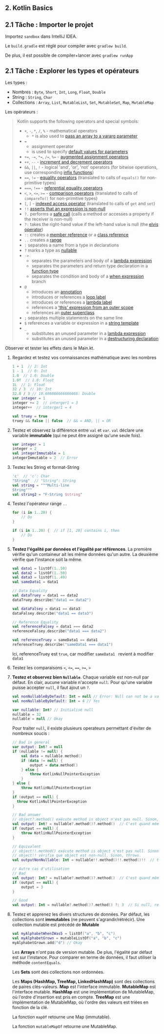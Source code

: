 ## 2. Kotlin Basics

## 2.1 Tâche : Importer le projet

Importez `sandbox` dans IntelliJ IDEA.

Le `build.gradle` est réglé pour compiler avec `gradlew build`.

De plus, il est possible de compiler+lancer avec `gradlew runApp`

## 2.1 Tâche : Explorer les types et opérateurs

Les types :

- Nombres : `Byte`, `Short`, `Int`, `Long`, `Float`, `Double`
- String : `String`, `Char`
- Collections : `Array`, `List`, `MutableList`, `Set`, `MutableSet`, `Map`, `MutableMap`

Les opérateurs :

> Kotlin supports the following operators and special symbols:
>
> - `+`, `-`, `*`, `/`, `%` - mathematical operators
>   - `*` is also used to [pass an array to a vararg parameter](https://kotlinlang.org/docs/reference/functions.html#variable-number-of-arguments-varargs)
> - `=`
>   - assignment operator
>   - is used to specify [default values for parameters](https://kotlinlang.org/docs/reference/functions.html#default-arguments)
> - `+=`, `-=`, `*=`, `/=`, `%=` - [augmented assignment operators](https://kotlinlang.org/docs/reference/operator-overloading.html#assignments)
> - `++`, `--` - [increment and decrement operators](https://kotlinlang.org/docs/reference/operator-overloading.html#increments-and-decrements)
> - `&&`, `||`, `!` - logical 'and', 'or', 'not' operators (for bitwise operations, use corresponding [infix functions](https://kotlinlang.org/docs/reference/basic-types.html#operations))
> - `==`, `!=` - [equality operators](https://kotlinlang.org/docs/reference/operator-overloading.html#equals) (translated to calls of `equals()` for non-primitive types)
> - `===`, `!==` - [referential equality operators](https://kotlinlang.org/docs/reference/equality.html#referential-equality)
> - `<`, `>`, `<=`, `>=` - [comparison operators](https://kotlinlang.org/docs/reference/operator-overloading.html#comparison) (translated to calls of `compareTo()` for non-primitive types)
> - `[`, `]` - [indexed access operator](https://kotlinlang.org/docs/reference/operator-overloading.html#indexed) (translated to calls of `get` and `set`)
> - `!!` [asserts that an expression is non-null](https://kotlinlang.org/docs/reference/null-safety.html#the--operator)
> - `?.` performs a [safe call](https://kotlinlang.org/docs/reference/null-safety.html#safe-calls) (calls a method or accesses a property if the receiver is non-null)
> - `?:` takes the right-hand value if the left-hand value is null (the [elvis operator](http://kotlinlang.org/docs/reference/null-safety.html#elvis-operator))
> - `::` creates a [member reference](https://kotlinlang.org/docs/reference/reflection.html#function-references) or a [class reference](https://kotlinlang.org/docs/reference/reflection.html#class-references)
> - `..` creates a [range](https://kotlinlang.org/docs/reference/ranges.html)
> - `:` separates a name from a type in declarations
> - `?` marks a type as [nullable](https://kotlinlang.org/docs/reference/null-safety.html#nullable-types-and-non-null-types)
> - `->`
>   - separates the parameters and body of a [lambda expression](https://kotlinlang.org/docs/reference/lambdas.html#lambda-expression-syntax)
>   - separates the parameters and return type declaration in a [function type](https://kotlinlang.org/docs/reference/lambdas.html#function-types)
>   - separates the condition and body of a [when expression](http://kotlinlang.org/docs/reference/control-flow.html#when-expression) branch
> - `@`
>   - introduces an [annotation](https://kotlinlang.org/docs/reference/annotations.html#usage)
>   - introduces or references a [loop label](https://kotlinlang.org/docs/reference/returns.html#break-and-continue-labels)
>   - introduces or references a [lambda label](https://kotlinlang.org/docs/reference/returns.html#return-at-labels)
>   - references a ['this' expression from an outer scope](https://kotlinlang.org/docs/reference/this-expressions.html#qualified)
>   - references an [outer superclass](https://kotlinlang.org/docs/reference/classes.html#calling-the-superclass-implementation)
> - `;` separates multiple statements on the same line
> - `$` references a variable or expression in a [string template](https://kotlinlang.org/docs/reference/basic-types.html#string-templates)
> - `_`
>   - substitutes an unused parameter in a [lambda expression](https://kotlinlang.org/docs/reference/lambdas.html#underscore-for-unused-variables-since-11)
>   - substitutes an unused parameter in a [destructuring declaration](http://kotlinlang.org/docs/reference/multi-declarations.html#underscore-for-unused-variables-since-11)

Observer et tester les effets dans le Main.kt.

1. Regardez et testez vos connaissances mathématique avec les nombres

   ```kotlin
   1 + 1  // 2: Int
   1 - 1  // 0: Int
   1.0  // 1.0: Double
   1.0f  // 1.0: Float
   1L  // 1: Float
   32 / 3  // 10: Int
   32.0 / 3 // 10.666666666666666: Double
   var integer = 1
   integer += 2  // interger1 = 3
   integer++  // interger1 = 4
   
   val truey = true
   truey && false || false  // && = AND, || = OR
   ```

2. Testez et observez la différence entre `val` et `var`. `val` déclare une variable **immutable** (qui ne peut être assigné qu'une seule fois).

   ```kotlin
   var integer = 1
   integer = 2
   val integerImmutable = 1
   integerImmutable = 2  // Error
   ```

3. Testez les String et format-String

   ```kotlin
   'c'  // 'c': Char
   "String"  // "String": String
   val string = """Multi-line
   String"""
   val string2 = "F-String $string"
   ```

4. Testez l'opérateur range `..`

   ```kotlin
   for (i in 1..20) {
       // Do
   }
   
   if (i in 1..20) {  // if [1, 20] contains i, then
       // Do
   }
   ```

5. **Testez l'égalité par données et l'égalité par références**. La première vérifie qu'un containeur ait les même données qu'un autre. La deuxième vérifie que l'instance soit la même.

   ```kotlin
   val data1 = listOf(1..50)
   val data2 = listOf(1..50)
   val data3 = listOf(1..49)
   val sameData1 = data1
   
   // Data Equality
   val dataTruey = data1 == data2
   dataTruey.describe("data1 == data2")
   
   val dataFalsey = data1 == data3
   dataFalsey.describe("data1 == data3")
   
   // Reference Equality
   val referenceFalsey = data1 === data2
   referenceFalsey.describe("data1 === data2")
   
   val referenceTruey = sameData1 == data1
   referenceTruey.describe("sameData1 === data1")
   ```

   Ici, referenceTruey est `true`, car modifier `sameData1 ` revient à modifier `data1`

6. Testez les comparaisons `<`, `<=`, `==`, `>=`, `>`

7. **Testez et observez bien `Nullable`**. Chaque variable est non-null par défaut. En clair, aucune variable n'accepte `null`. Pour qu'une variable puisse accepter `null`, il faut ajout un `?`.

   ```kotlin
   val nonNullableByDefault: Int = null // Error: Null can not be a value of a non-null type Int
   val nonNullableByDefault: Int = 4 // Yes
   
   var nullable: Int? // Initialisé null
   nullable = 32
   nullable = null // Okay
   ```

   Pour traiter `null`, il existe plusieurs operateurs permettant d'éviter de nombreux soucis :

   ```kotlin
   // Bad in general
   var output: Int? = null
   if (nullable != null) {
       val data = nullable.method()
       if (data != null) {
           output = data.method()
       } else {
           throw KotlinNullPointerException
       }
   } else {
       throw KotlinNullPointerException
   }
   if (output == null) {
     throw KotlinNullPointerException
   }
   
   // Bad answer
   // object?.method() exécute method is object n'est pas null. Sinon, n'exécute pas et retourne null.
   val output: Int? = nullable?.method()?.method()  // C'est quand même nullable.
   if (output == null) {
       throw KotlinNullPointerException
   }
   
   // Equivalent
   // object!!.method() exécute method is object n'est pas null. Sinon, throws.
   // object!! vérifie que object est non-null. Sinon, throws.
   val outputNonNullable: Int = nullable!!.method()!!.method()!!  // throws if null
   
   // Autre cas d'utilisation
   // Bad
   val output: Int? = nullable?.method()?.method()  // C'est quand même nullable.
   if (output == null) {
       output = 3
   }
   
   // Good
   val output: Int = nullable?.method()?.method() ?: 3  // Si null, retourne 3
   ```

8. Testez et apprenez les divers structures de données. Par défaut, les collections sont **immutables** (ne peuvent s'agrandir/rétrécir). Une collection mutable est précédé de **Mutable**

   ```kotlin
   val myAlphabetWhenIWas5 = listOf("a", "b", "c")
   val myAlphabetGrown = mutableListOf("a", "b", "c")
   myAlphabetGrown.add("d") // Okay
   ```

   Les **Arrays** n'ont pas de version mutable. De plus, l'égalité par défaut est sur l'instance. Pour comparer en terme de données, il faut utiliser la méthode `contentEquals`.

   Les **Sets** sont des collections non ordonnées.

   Les **Maps (HashMap, TreeMap, LinkedHashMap)** sont des collections de paires clés-valeurs. **Map** est l'interface immutable. **MutableMap** est l'interface mutable. **HashMap** est une implémentation de MutableMap, où l'ordre d'insertion est pris en compte. **TreeMap** est une implémentation de MutableMap, où l'ordre des valeurs est triées en fonction de la clé.

   La fonction `mapOf` retourne une Map (immutable).

   La fonction `mutableMapOf` retourne une MutableMap.

   

   